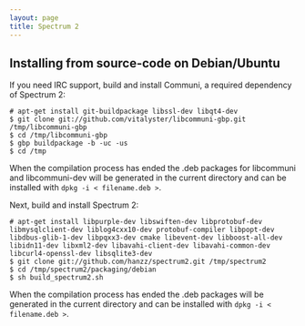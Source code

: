 ```yaml
---
layout: page
title: Spectrum 2
---
```


## Installing from source-code on Debian/Ubuntu

If you need IRC support, build and install Communi, a required dependency of Spectrum 2:

	# apt-get install git-buildpackage libssl-dev libqt4-dev
	$ git clone git://github.com/vitalyster/libcommuni-gbp.git /tmp/libcommuni-gbp
	$ cd /tmp/libcommuni-gbp
	$ gbp buildpackage -b -uc -us
	$ cd /tmp

When the compilation process has ended the .deb packages for libcommuni and libcommuni-dev will be generated in the current directory and can be installed with `dpkg -i < filename.deb >`.

Next, build and install Spectrum 2:

	# apt-get install libpurple-dev libswiften-dev libprotobuf-dev libmysqlclient-dev liblog4cxx10-dev protobuf-compiler libpopt-dev libdbus-glib-1-dev libpqxx3-dev cmake libevent-dev libboost-all-dev libidn11-dev libxml2-dev libavahi-client-dev libavahi-common-dev libcurl4-openssl-dev libsqlite3-dev
	$ git clone git://github.com/hanzz/spectrum2.git /tmp/spectrum2
	$ cd /tmp/spectrum2/packaging/debian
	$ sh build_spectrum2.sh

When the compilation process has ended the .deb packages will be generated in the current directory and can be installed with `dpkg -i < filename.deb >`.

